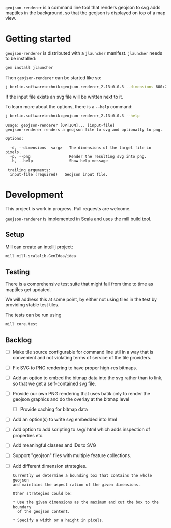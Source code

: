 `geojson-renderer` is a command line tool that
renders geojson to svg adds maptiles in the background,
so that the geojson is displayed on top of a map view.

# Getting started

`geojson-renderer` is distributed with a `jlauncher` manifest.
`jlauncher` needs to be installed:

```bash
gem install jlauncher
```

Then `geojson-renderer` can be started like so:

```bash
j berlin.softwaretechnik:geojson-renderer_2.13:0.0.3 --dimensions 600x200 example.geojson
```

If the input file exists an svg file will be written
next to it.

To learn more about the options, there is a `--help`
command:

```bash
j berlin.softwaretechnik:geojson-renderer_2.13:0.0.3 --help
```

```
Usage: geojson-renderer [OPTION]... [input-file]
geojson-renderer renders a geojson file to svg and optionally to png.

Options:

  -d, --dimensions  <arg>   The dimensions of the target file in pixels.
  -p, --png                 Render the resulting svg into png.
  -h, --help                Show help message

 trailing arguments:
  input-file (required)   Geojson input file.
```

# Development

This project is work in progress. Pull requests
are welcome.

`geojson-renderer` is implemented in Scala and uses
the mill build tool.

## Setup

Mill can create an intellij project:

`mill mill.scalalib.GenIdea/idea`

## Testing

There is a comprehensive test suite that might
fail from time to time as maptiles get updated.

We will address this at some point, by either
not using tiles in the test by providing
stable test tiles.

The tests can be run using

`mill core.test`

## Backlog

- [ ] Make tile source configurable for command line util in a
      way that is convenient and not violating terms of service of
      the tile providers.

- [ ] Fix SVG to PNG rendering to have proper high-res bitmaps.

- [ ] Add an option to embed the bitmap data into the svg rather than
      to link, so that we get a self-contained svg file.

- [ ] Provide our own PNG rendering that uses batik only to render
      the geojson graphics and do the overlay at the bitmap level

  - [ ] Provide caching for bitmap data

- [ ] Add an option(s) to write svg embedded into html

- [ ] Add option to add scripting to svg/ html which adds
      inspection of properties etc.

- [ ] Add meaningful classes and IDs to SVG

- [ ] Support "geojson" files with multiple feature collections.

- [ ] Add different dimension strategies.

      Currently we determine a bounding box that contains the whole geojson
      and maintains the aspect ration of the given dimensions.

      Other strategies could be:

      * Use the given dimensions as the maximum and cut the box to the boundary
        of the geojson content.

      * Specify a width or a height in pixels.
